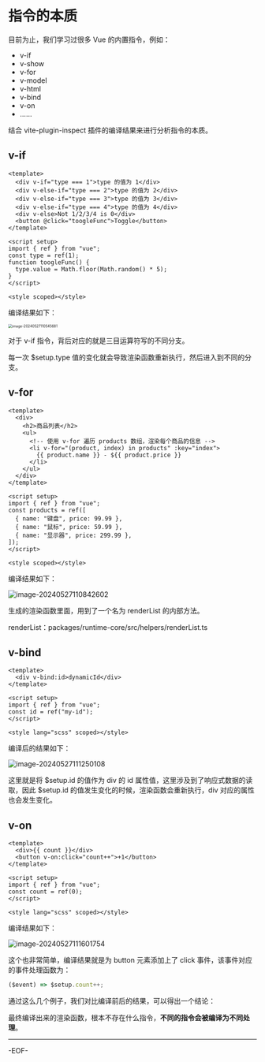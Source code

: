 # 指令的本质

目前为止，我们学习过很多 Vue 的内置指令，例如：

- v-if
- v-show
- v-for
- v-model
- v-html
- v-bind
- v-on
- ......

结合 vite-plugin-inspect 插件的编译结果来进行分析指令的本质。

## **v-if**

```vue
<template>
  <div v-if="type === 1">type 的值为 1</div>
  <div v-else-if="type === 2">type 的值为 2</div>
  <div v-else-if="type === 3">type 的值为 3</div>
  <div v-else-if="type === 4">type 的值为 4</div>
  <div v-else>Not 1/2/3/4 is 0</div>
  <button @click="toogleFunc">Toggle</button>
</template>

<script setup>
import { ref } from "vue";
const type = ref(1);
function toogleFunc() {
  type.value = Math.floor(Math.random() * 5);
}
</script>

<style scoped></style>
```

编译结果如下：

<img src="https://xiejie-typora.oss-cn-chengdu.aliyuncs.com/2024-05-27-030545.png" alt="image-20240527110545681" style="zoom:50%;" />

对于 v-if 指令，背后对应的就是三目运算符写的不同分支。

每一次 $setup.type 值的变化就会导致渲染函数重新执行，然后进入到不同的分支。

## **v-for**

```vue
<template>
  <div>
    <h2>商品列表</h2>
    <ul>
      <!-- 使用 v-for 遍历 products 数组，渲染每个商品的信息 -->
      <li v-for="(product, index) in products" :key="index">
        {{ product.name }} - ${{ product.price }}
      </li>
    </ul>
  </div>
</template>

<script setup>
import { ref } from "vue";
const products = ref([
  { name: "键盘", price: 99.99 },
  { name: "鼠标", price: 59.99 },
  { name: "显示器", price: 299.99 },
]);
</script>

<style scoped></style>
```

编译结果如下：

![image-20240527110842602](https://xiejie-typora.oss-cn-chengdu.aliyuncs.com/2024-05-27-030842.png)

生成的渲染函数里面，用到了一个名为 renderList 的内部方法。

renderList：packages/runtime-core/src/helpers/renderList.ts

## **v-bind**

```vue
<template>
  <div v-bind:id>dynamicId</div>
</template>

<script setup>
import { ref } from "vue";
const id = ref("my-id");
</script>

<style lang="scss" scoped></style>
```

编译后的结果如下：

![image-20240527111250108](https://xiejie-typora.oss-cn-chengdu.aliyuncs.com/2024-05-27-031250.png)

这里就是将 $setup.id 的值作为 div 的 id 属性值，这里涉及到了响应式数据的读取，因此 $setup.id 的值发生变化的时候，渲染函数会重新执行，div 对应的属性也会发生变化。

## **v-on**

```vue
<template>
  <div>{{ count }}</div>
  <button v-on:click="count++">+1</button>
</template>

<script setup>
import { ref } from "vue";
const count = ref(0);
</script>

<style lang="scss" scoped></style>
```

编译结果如下：

![image-20240527111601754](https://xiejie-typora.oss-cn-chengdu.aliyuncs.com/2024-05-27-031602.png)

这个也非常简单，编译结果就是为 button 元素添加上了 click 事件，该事件对应的事件处理函数为：

```js
($event) => $setup.count++;
```

通过这么几个例子，我们对比编译前后的结果，可以得出一个结论：

最终编译出来的渲染函数，根本不存在什么指令，**不同的指令会被编译为不同处理**。

---

-EOF-
